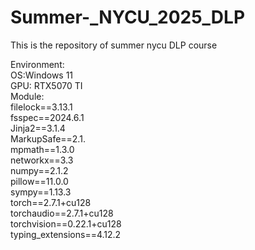 # Summer-_NYCU_2025_DLP  
This is the repository of summer nycu DLP course  
   
Environment:  
    OS:Windows 11  
    GPU: RTX5070 TI  
    Module:  
        filelock==3.13.1  
        fsspec==2024.6.1  
        Jinja2==3.1.4  
        MarkupSafe==2.1.  
        mpmath==1.3.0  
        networkx==3.3  
        numpy==2.1.2  
        pillow==11.0.0  
        sympy==1.13.3  
        torch==2.7.1+cu128  
        torchaudio==2.7.1+cu128  
        torchvision==0.22.1+cu128  
        typing_extensions==4.12.2  
